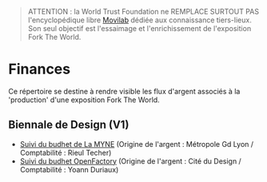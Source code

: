 > ATTENTION : la World Trust Foundation ne REMPLACE SURTOUT PAS l'encyclopédique libre [Movilab](http://movilab.org/index.php?title=Accueil) dédiée aux connaissance tiers-lieux. Son seul objectif est l'essaimage et l'enrichissement de l'exposition Fork The World.

# Finances

Ce répertoire se destine à rendre visible les flux d'argent associés à la 'production' d'une exposition Fork The World. 

## Biennale de Design (V1)

* [Suivi du budhet de La MYNE](https://docs.google.com/spreadsheets/d/18u3GMh0ZNI-DbmT2pttwze3S-QyoZftnj_OPwKfUjFw/edit?ts=58ea54f8#gid=0) (Origine de l'argent : Métropole Gd Lyon / Comptabilité : Rieul Techer)
* [Suivi du budhet OpenFactory](https://docs.google.com/spreadsheets/d/1Qwwv2MbcGcQ-PkqxZ3oz2dXWEv0CAM88Z69o6-tQ6Eo/edit#gid=2106351440) (Origine de l'argent : Cité du Design / Comptabilité : Yoann Duriaux)
